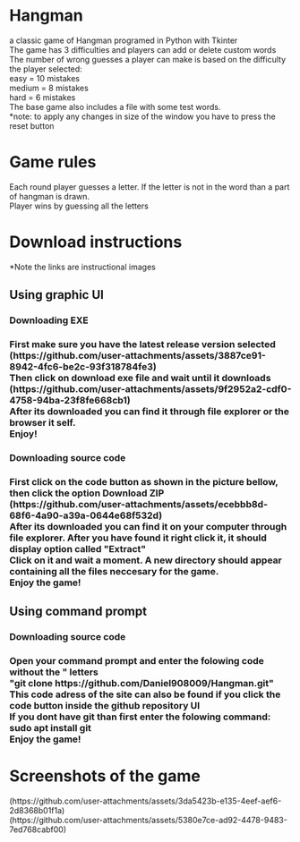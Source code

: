 # Hangman
a classic game of Hangman programed in Python with Tkinter <br>
The game has 3 difficulties and players can add or delete custom words <br>
The number of wrong guesses a player can make is based on the difficulty the player selected: <br>
easy = 10 mistakes <br>
medium = 8 mistakes <br>
hard = 6 mistakes <br>
The base game also includes a file with some test words. <br>
*note: to apply any changes in size of the window you have to press the reset button <br>
<h1>Game rules</h1>
Each round player guesses a letter. If the letter is not in the word than a part of hangman is drawn. <br>
Player wins by guessing all the letters <br>
<h1>Download instructions</h1>
*Note the links are instructional images <br>
<h2>Using graphic UI</h2>
<h3>Downloading EXE <h3>
First make sure you have the latest release version selected <br>
(https://github.com/user-attachments/assets/3887ce91-8942-4fc6-be2c-93f318784fe3) <br>
Then click on download exe file and wait until it downloads <br>
(https://github.com/user-attachments/assets/9f2952a2-cdf0-4758-94ba-23f8fe668cb1) <br>
After its downloaded you can find it through file explorer or the browser it self. <br>
Enjoy!<br>
<h3>Downloading source code <h3>
First click on the code button as shown in the picture bellow, then click the option Download ZIP <br>
(https://github.com/user-attachments/assets/ecebbb8d-68f6-4a90-a39a-0644e68f532d) <br>
After its downloaded you can find it on your computer through file explorer. After you have found it right click it, it should display option called "Extract" <br>
Click on it and wait a moment. A new directory should appear containing all the files neccesary for the game.<br>
Enjoy the game! <br>
<h2>Using command prompt</h2>
<h3>Downloading source code <h3>
Open your command prompt and enter the folowing code without the " letters <br>
"git clone https://github.com/Daniel908009/Hangman.git" <br>
This code adress of the site can also be found if you click the code button inside the github repository UI <br>
If you dont have git than first enter the folowing command: sudo apt install git <br>
Enjoy the game! <br>
<h1>Screenshots of the game</h1>
(https://github.com/user-attachments/assets/3da5423b-e135-4eef-aef6-2d8368b01f1a) <br>
(https://github.com/user-attachments/assets/5380e7ce-ad92-4478-9483-7ed768cabf00)
